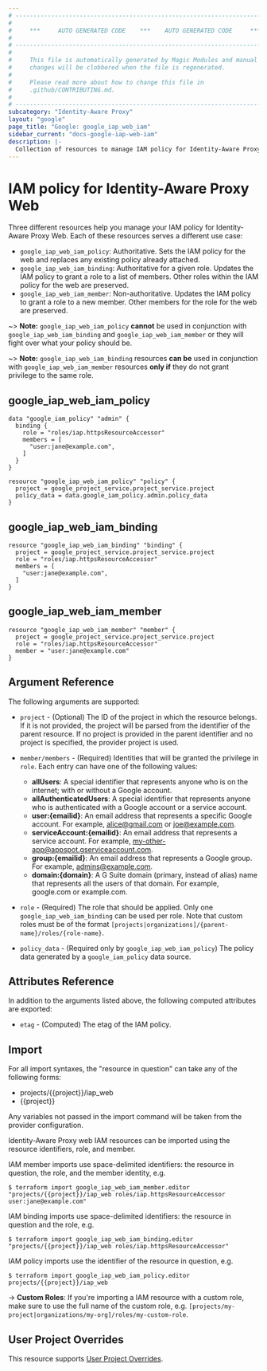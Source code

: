 ```yaml
---
# ----------------------------------------------------------------------------
#
#     ***     AUTO GENERATED CODE    ***    AUTO GENERATED CODE     ***
#
# ----------------------------------------------------------------------------
#
#     This file is automatically generated by Magic Modules and manual
#     changes will be clobbered when the file is regenerated.
#
#     Please read more about how to change this file in
#     .github/CONTRIBUTING.md.
#
# ----------------------------------------------------------------------------
subcategory: "Identity-Aware Proxy"
layout: "google"
page_title: "Google: google_iap_web_iam"
sidebar_current: "docs-google-iap-web-iam"
description: |-
  Collection of resources to manage IAM policy for Identity-Aware Proxy Web
---
```


# IAM policy for Identity-Aware Proxy Web
Three different resources help you manage your IAM policy for Identity-Aware Proxy Web. Each of these resources serves a different use case:

* `google_iap_web_iam_policy`: Authoritative. Sets the IAM policy for the web and replaces any existing policy already attached.
* `google_iap_web_iam_binding`: Authoritative for a given role. Updates the IAM policy to grant a role to a list of members. Other roles within the IAM policy for the web are preserved.
* `google_iap_web_iam_member`: Non-authoritative. Updates the IAM policy to grant a role to a new member. Other members for the role for the web are preserved.

~> **Note:** `google_iap_web_iam_policy` **cannot** be used in conjunction with `google_iap_web_iam_binding` and `google_iap_web_iam_member` or they will fight over what your policy should be.

~> **Note:** `google_iap_web_iam_binding` resources **can be** used in conjunction with `google_iap_web_iam_member` resources **only if** they do not grant privilege to the same role.



## google\_iap\_web\_iam\_policy

```hcl
data "google_iam_policy" "admin" {
  binding {
    role = "roles/iap.httpsResourceAccessor"
    members = [
      "user:jane@example.com",
    ]
  }
}

resource "google_iap_web_iam_policy" "policy" {
  project = google_project_service.project_service.project
  policy_data = data.google_iam_policy.admin.policy_data
}
```

## google\_iap\_web\_iam\_binding

```hcl
resource "google_iap_web_iam_binding" "binding" {
  project = google_project_service.project_service.project
  role = "roles/iap.httpsResourceAccessor"
  members = [
    "user:jane@example.com",
  ]
}
```

## google\_iap\_web\_iam\_member

```hcl
resource "google_iap_web_iam_member" "member" {
  project = google_project_service.project_service.project
  role = "roles/iap.httpsResourceAccessor"
  member = "user:jane@example.com"
}
```

## Argument Reference

The following arguments are supported:


* `project` - (Optional) The ID of the project in which the resource belongs.
    If it is not provided, the project will be parsed from the identifier of the parent resource. If no project is provided in the parent identifier and no project is specified, the provider project is used.

* `member/members` - (Required) Identities that will be granted the privilege in `role`.
  Each entry can have one of the following values:
  * **allUsers**: A special identifier that represents anyone who is on the internet; with or without a Google account.
  * **allAuthenticatedUsers**: A special identifier that represents anyone who is authenticated with a Google account or a service account.
  * **user:{emailid}**: An email address that represents a specific Google account. For example, alice@gmail.com or joe@example.com.
  * **serviceAccount:{emailid}**: An email address that represents a service account. For example, my-other-app@appspot.gserviceaccount.com.
  * **group:{emailid}**: An email address that represents a Google group. For example, admins@example.com.
  * **domain:{domain}**: A G Suite domain (primary, instead of alias) name that represents all the users of that domain. For example, google.com or example.com.

* `role` - (Required) The role that should be applied. Only one
    `google_iap_web_iam_binding` can be used per role. Note that custom roles must be of the format
    `[projects|organizations]/{parent-name}/roles/{role-name}`.

* `policy_data` - (Required only by `google_iap_web_iam_policy`) The policy data generated by
  a `google_iam_policy` data source.

## Attributes Reference

In addition to the arguments listed above, the following computed attributes are
exported:

* `etag` - (Computed) The etag of the IAM policy.

## Import

For all import syntaxes, the "resource in question" can take any of the following forms:

* projects/{{project}}/iap_web
* {{project}}

Any variables not passed in the import command will be taken from the provider configuration.

Identity-Aware Proxy web IAM resources can be imported using the resource identifiers, role, and member.

IAM member imports use space-delimited identifiers: the resource in question, the role, and the member identity, e.g.
```
$ terraform import google_iap_web_iam_member.editor "projects/{{project}}/iap_web roles/iap.httpsResourceAccessor user:jane@example.com"
```

IAM binding imports use space-delimited identifiers: the resource in question and the role, e.g.
```
$ terraform import google_iap_web_iam_binding.editor "projects/{{project}}/iap_web roles/iap.httpsResourceAccessor"
```

IAM policy imports use the identifier of the resource in question, e.g.
```
$ terraform import google_iap_web_iam_policy.editor projects/{{project}}/iap_web
```

-> **Custom Roles**: If you're importing a IAM resource with a custom role, make sure to use the
 full name of the custom role, e.g. `[projects/my-project|organizations/my-org]/roles/my-custom-role`.

## User Project Overrides

This resource supports [User Project Overrides](https://www.terraform.io/docs/providers/google/guides/provider_reference.html#user_project_override).
